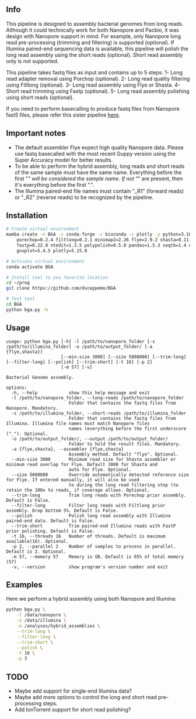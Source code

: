 ## Info
This pipeline is designed to assembly bacterial genomes from long reads. Although it could technically work for both Nanopore and Pacbio,
it was design with Nanopore support in mind. For example, only Nanopore long read pre-processing (trimming and filtering) is supported (optional).
If Illumina paired-end sequencing data is available, this pipeline will polish the long read assembly using the short reads (optional). Short read assembly only is not supported.

This pipeline takes fastq files as input and contains up to 5 steps:
1- Long read adapter removal using Porchop (optional).
2- Long read quality filtering using Filtlong (optional).
3- Long read assembly using Flye or Shasta.
4- Short read trimming using Fastp (optional).
5- Long read assembly polishing using short reads (optional).

If you need to perform basecalling to produce fastq files from Nanopore fast5 files, please refer this sister pipeline [here](https://github.com/duceppemo/basecall_nanopore).

## Important notes
* The default assembler Flye expect high quality Nanopore data. Please use fastq basecalled with the most recent Guppy version using the Super Accuracy model for better results.
* To be able to perform the hybrid assembly, long reads and short reads of the same sample must have the same name. Everything before the first "_" will be considered the sample name. If not "_" are present, then it's everything before the first ".".
* The Illumina paired-end file names must contain "_R1" (forward reads) or "_R2" (reverse reads) to be recognized by the pipeline.

## Installation
```bash
# Create virtual environment
mamba create -n BGA -c conda-forge -c bioconda -c plotly -y python=3.10.11 nextpolish=1.4.1 bwa=0.7.17 samtools=1.17 \
    porechop=0.2.4 filtlong=0.2.1 minimap2=2.26 flye=2.9.2 shasta=0.11.1 qualimap=2.2.2d bbmap=39.01 bandage=0.8.1 \
    fastp=0.22.0 ntedit=1.3.5 polypolish=0.5.0 pandas=1.5.3 seqtk=1.4 quast=5.2.0 medaka=1.8.0 mummer4=4.0.0rc1 \
    gnuplot=5.4.5 plotly=5.15.0

# Activate virtual environment
conda activate BGA

# Install tool to you favorite location
cd ~/prog
git clone https://github.com/duceppemo/BGA

# Test tool
cd BGA
python bga.py -h
```
## Usage
```commandline
usage: python bga.py [-h] -l /path/to/nanopore_folder [-s /path/to/illumina_folder] -o /path/to/output_folder/ [-a {flye,shasta}]
                     [--min-size 3000] [--size 5000000] [--trim-long] [--filter-long] [--polish] [--trim-short] [-t 16] [-p 2]
                     [-m 57] [-v]

Bacterial Genome assembly.

options:
  -h, --help            show this help message and exit
  -l /path/to/nanopore_folder, --long-reads /path/to/nanopore_folder
                        Folder that contains the fastq files from Nanopore. Mandatory.
  -s /path/to/illumina_folder, --short-reads /path/to/illumina_folder
                        Folder that contains the fastq files from Illumina. Illumina file names must match Nanopore files
                        names (everything before the first underscore ("_"). Optional.
  -o /path/to/output_folder/, --output /path/to/output_folder/
                        Folder to hold the result files. Mandatory.
  -a {flye,shasta}, --assembler {flye,shasta}
                        Assembly method. Default "flye". Optional.
  --min-size 3000       Minimum read size for Shasta assembler or minimum read overlap for Flye. Default 3000 for Shasta and
                        auto for Flye. Optional.
  --size 5000000        Override automatically detected reference size for Flye. If entered manually, it will also be used
                        to during the long read filtering step (to retain the 100x to reads, if coverage allows. Optional.
  --trim-long           Trim long reads with Porechop prior assembly. Default is False.
  --filter-long         Filter long reads with Filtlong prior assembly. Drop bottom 5%. Default is False.
  --polish              Polish long read assembly with Illumina paired-end data. Default is False.
  --trim-short          Trim paired-end Illumina reads with FastP prior polishing. Default is False.
  -t 16, --threads 16   Number of threads. Default is maximum available(16). Optional.
  -p 2, --parallel 2    Number of samples to process in parallel. Default is 2. Optional.
  -m 57, --memory 57    Memory in GB. Default is 85% of total memory (57)
  -v, --version         show program's version number and exit
```
## Examples
Here we perform a hybrid assembly using both Nanopore and Illumina:  
```bash
python bga.py \
    -l /data/nanopore \
    -s /data/illumina \
    -o /analyses/hybrid_assemblies \
    --trim-long \
    --filter-long \
    --trim-short \
    --polish \
    -t 16 \
    -p 3
```
## TODO
* Maybe add support for single-end Illumina data?
* Maybe add more options to control the long and short read pre-processing steps.
* Add IonTorrent support for short read polishing?
